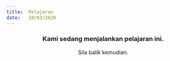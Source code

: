```yaml
---
title:  Pelajaran
date:   18/03/2020
---
```


### <center>Kami sedang menjalankan pelajaran ini.</center>
<center>Sila balik kemudian.</center>